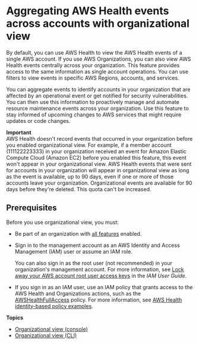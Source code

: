 # Aggregating AWS Health events across accounts with organizational view<a name="aggregate-events"></a>

By default, you can use AWS Health to view the AWS Health events of a single AWS account\. If you use AWS Organizations, you can also view AWS Health events centrally across your organization\. This feature provides access to the same information as single account operations\. You can use filters to view events in specific AWS Regions, accounts, and services\. 

You can aggregate events to identify accounts in your organization that are affected by an operational event or get notified for security vulnerabilities\. You can then use this information to proactively manage and automate resource maintenance events across your organization\. Use this feature to stay informed of upcoming changes to AWS services that might require updates or code changes\. 

**Important**  
AWS Health doesn't record events that occurred in your organization before you enabled organizational view\. For example, if a member account \(111122223333\) in your organization received an event for Amazon Elastic Compute Cloud \(Amazon EC2\) before you enabled this feature, this event won't appear in your organizational view\.
AWS Health events that were sent for accounts in your organization will appear in organizational view as long as the event is available, up to 90 days, even if one or more of those accounts leave your organization\.
Organizational events are available for 90 days before they're deleted\. This quota can't be increased\.

## Prerequisites<a name="prerequisites-organizational-view"></a>

Before you use organizational view, you must:
+ Be part of an organization with [all features](https://docs.aws.amazon.com/organizations/latest/userguide/orgs_getting-started_concepts.html#feature-set-all) enabled\.
+ Sign in to the management account as an AWS Identity and Access Management \(IAM\) user or assume an IAM role\.

  You can also sign in as the root user \(not recommended\) in your organization's management account\. For more information, see [Lock away your AWS account root user access keys](https://docs.aws.amazon.com/IAM/latest/UserGuide/best-practices.html#lock-away-credentials) in the *IAM User Guide*\.
+ If you sign in as an IAM user, use an IAM policy that grants access to the AWS Health and Organizations actions, such as the [AWSHealthFullAccess](https://console.aws.amazon.com/iam/home?#/policies/arn:aws:iam::aws:policy/AWSHealthFullAccess) policy\. For more information, see [AWS Health identity\-based policy examples](security_iam_id-based-policy-examples.md)\. 

**Topics**
+ [Organizational view \(console\)](enable-organizational-view-in-health-console.md)
+ [Organizational view \(CLI\)](enable-organizational-view-from-aws-command-line.md)